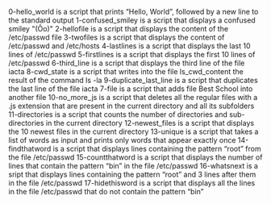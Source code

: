 0-hello_world is a script that prints “Hello, World”, followed by a new line
to the standard output
1-confused_smiley is a script  that displays a confused smiley "(Ôo)"
2-hellofile is a script that displays the content of the /etc/passwd file
3-twofiles is a script that displays the content of /etc/passwd and /etc/hosts
4-lastlines is a script that displays the last 10 lines of /etc/passwd
5-firstlines is a script that displays the first 10 lines of /etc/passwd
6-third_line is a script that displays the third line of the file iacta
8-cwd_state is a script that writes into the file ls_cwd_content the result of the command ls -la
9-duplicate_last_line is a script that duplicates the last line of the file iacta
7-file is a script that adds file Best School into another file
10-no_more_js is  a script  that deletes all the regular files with a .js extension that are present in the current directory and all its subfolders
11-directories is a script that counts the number of directories and sub-directories in the current directory
12-newest_files is a script that displays the 10 newest files in the current directory
13-unique is a script that takes a list of words as input and prints only words that appear exactly once
14-findthatword is a script that displays  lines containing the pattern “root” from the file /etc/passwd
15-countthatword is a script that displays the number of lines that contain the pattern “bin” in the file /etc/passwd
16-whatsnext is a sript that displays lines containing the pattern “root” and 3 lines after them in the file /etc/passwd
17-hidethisword is a script that displays  all the lines in the file /etc/passwd that do not contain the pattern “bin”
